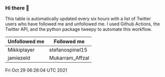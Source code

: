 ### Hi there 👋

This table is automatically updated every six hours with a list of Twitter users who have followed me and unfollowed me. I used Github Actions, the Twitter API, and the python package tweepy to automate this workflow.

| Unfollowed me |  Followed me |
| --- | --- |
|Mikkiplayer|stefanospinel15|
|jamiezeld|Mukarram_Affzal|
Fri Oct 29 06:26:04 UTC 2021
